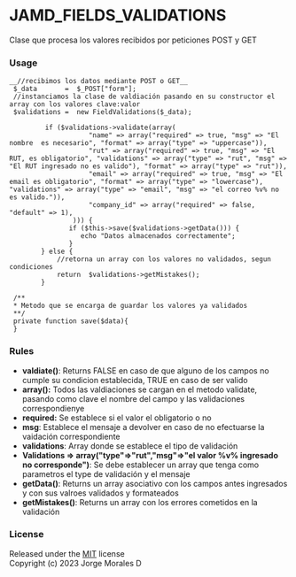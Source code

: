 # JAMD_FIELDS_VALIDATIONS
Clase que procesa los valores recibidos por peticiones POST y GET
### Usage ###

~~~
__//recibimos los datos mediante POST o GET__
 $_data       =  $_POST["form"];
 //instanciamos la clase de valdiación pasando en su constructor el array con los valores clave:valor
 $validations =  new FieldValidations($_data);
      
         if ($validations->validate(array(
                    "name" => array("required" => true, "msg" => "El nombre  es necesario", "format" => array("type" => "uppercase")),
                    "rut" => array("required" => true, "msg" => "El RUT, es obligatorio", "validations" => array("type" => "rut", "msg" => "El RUT ingresado no es valido"), "format" => array("type" => "rut")),
                    "email" => array("required" => true, "msg" => "El email es obligatorio", "format" => array("type" => "lowercase"), "validations" => array("type" => "email", "msg" => "el correo %v% no es valido.")),
                    "company_id" => array("required" => false, "default" => 1),
                ))) {
               if ($this->save($validations->getData())) {
                  echo "Datos almacenados correctamente";
               }
        } else {
            //retorna un array con los valores no validados, segun condiciones
            return  $validations->getMistakes();
        }
    
 /**
 * Metodo que se encarga de guardar los valores ya validados
 **/
 private function save($data){
 }
~~~

### Rules ###
* __valdiate()__: Returns FALSE en caso de que alguno de los campos no cumple su condicion establecida, TRUE en caso de ser valido
 * __array():__ Todos las valdiaciones se cargan en el metodo validate, pasando como clave el nombre del campo y las validaciones correspondienye
 * __required:__ Se establece si el valor el obligatorio o no 
 * __msg__: Establece el mensaje a devolver en caso de no efectuarse la vaidación correspondiente
 * __validations__: Array donde se establece el tipo de validación  
 * __Validations => array("type"=>"rut","msg"=>"el valor %v% ingresado no corresponde")__: Se debe establecer un array que tenga como parametros el type de validación y el mensaje 
 * __getData()__: Returns un array asociativo con los campos antes ingresados y con sus valroes validados y formateados
 * __getMistakes()__: Returns un array con los errores cometidos en la validación
### License ###

Released under the [MIT](http://www.opensource.org/licenses/mit-license.php) license<br>
Copyright (c) 2023 Jorge Morales D

